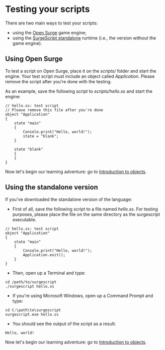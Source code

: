 Testing your scripts
====================

There are two main ways to test your scripts:

- using the [Open Surge](#using-open-surge) game engine;
- using the [SurgeScript standalone](#using-the-standalone-version) runtime (i.e., the version without the game engine).

Using Open Surge
----------------

To test a script on Open Surge, place it on the *scripts/* folder and start the engine. Your test script must include an object called *Application*. Please remove the script after you're done with the testing.

As an example, save the following script to *scripts/hello.ss* and start the engine:
```
// hello.ss: test script
// Please remove this file after you're done
object "Application"
{
    state "main"
    {
        Console.print("Hello, world!");
        state = "blank";
    }

    state "blank"
    {
    }
}
```

Now let's begin our learning adventure: go to [Introduction to objects](objects).

Using the standalone version
----------------------------

If you've downloaded the standalone version of the language:

- First of all, save the following script to a file named *hello.ss*. For testing purposes, please place the file on the same directory as the surgescript executable.
```
// hello.ss: test script
object "Application"
{
    state "main"
    {
        Console.print("Hello, world!");
        Application.exit();
    }
}
```
- Then, open up a Terminal and type:
```
cd /path/to/surgescript
./surgescript hello.ss
```
- If you're using Microsoft Windows, open up a Command Prompt and type:
```
cd C:\path\to\surgescript
surgescript.exe hello.ss
```
- You should see the output of the script as a result:
```
Hello, world!
```

Now let's begin our learning adventure: go to [Introduction to objects](objects).

